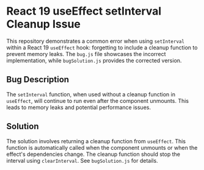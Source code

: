 # React 19 useEffect setInterval Cleanup Issue

This repository demonstrates a common error when using `setInterval` within a React 19 `useEffect` hook: forgetting to include a cleanup function to prevent memory leaks.  The `bug.js` file showcases the incorrect implementation, while `bugSolution.js` provides the corrected version.

## Bug Description

The `setInterval` function, when used without a cleanup function in `useEffect`, will continue to run even after the component unmounts. This leads to memory leaks and potential performance issues.

## Solution

The solution involves returning a cleanup function from `useEffect`. This function is automatically called when the component unmounts or when the effect's dependencies change.  The cleanup function should stop the interval using `clearInterval`.  See `bugSolution.js` for details.